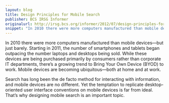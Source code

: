 ```yaml
---
layout: blog
title: Design Principles for Mobile Search
publisher: BCS IRSG Informer
originalurl: http://irsg.bcs.org/informer/2012/07/design-principles-for-mobile-search/
snippet: "In 2010 there were more computers manufactured than mobile devices—but just barely. Starting in 2011, the number of smartphones and tablets began outpacing the number laptops and desktops being sold. While these devices are being purchased primarily by consumers rather than corporate IT departments, there’s a growing trend to Bring Your Own Device (BYOD) to work. Mobile devices are becoming ubiquitous—both at home and at work. Search has long been the de facto method for interacting with information, and mobile devices are no different. Yet the temptation to replicate desktop-oriented user interface conventions on mobile devices is far from ideal. That’s why designing mobile search is an important topic."
---
```


In 2010 there were more computers manufactured than mobile devices—but just barely. Starting in 2011, the number of smartphones and tablets began outpacing the number laptops and desktops being sold. While these devices are being purchased primarily by consumers rather than corporate IT departments, there’s a growing trend to Bring Your Own Device (BYOD) to work. Mobile devices are becoming ubiquitous—both at home and at work.

Search has long been the de facto method for interacting with information, and mobile devices are no different. Yet the temptation to replicate desktop-oriented user interface conventions on mobile devices is far from ideal. That’s why designing mobile search is an important topic.